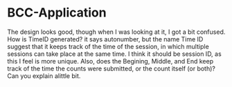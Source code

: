 # BCC-Application
The design looks good, though when I was looking at it, I got a bit confused. How is TimeID generated? it says autonumber, but the name 
Time ID suggest that it keeps track of the time of the session, in which multiple sessions can take place at the same time. I think it 
should be session ID, as this I feel is more unique. Also, does the Begining, Middle, and End keep track of the time the counts were 
submitted, or the count itself (or both)? Can you explain alittle bit.
